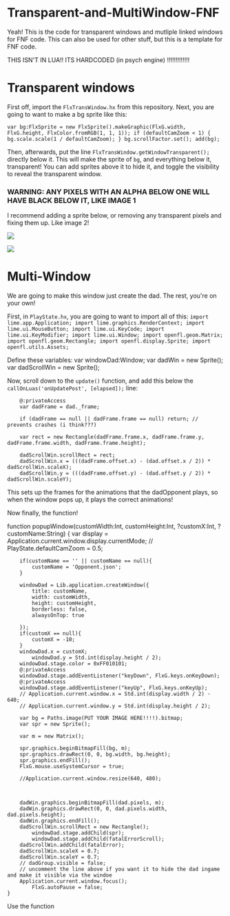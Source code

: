# Transparent-and-MultiWindow-FNF

Yeah! This is the code for transparent windows and mutliple linked windows for FNF code. This can also be used for other stuff, but this is a template for FNF code.

THIS ISN'T IN LUA!! ITS HARDCODED (in psych engine) !!!!!!!!!!!!!

# Transparent windows 
First off, import the `FlxTransWindow.hx` from this repository.
Next, you are going to want to make a bg sprite like this:

``var bg:FlxSprite = new FlxSprite().makeGraphic(FlxG.width, FlxG.height, FlxColor.fromRGB(1, 1, 1));
if (defaultCamZoom < 1)
{
  bg.scale.scale(1 / defaultCamZoom);
}
bg.scrollFactor.set();
add(bg);``

Then, afterwards, put the line `FlxTransWindow.getWindowTransparent();` directly below it.
This will make the sprite of `bg`, and everything below it, transparent!
You can add sprites above it to hide it, and toggle the visibility to reveal the transparent window.

### WARNING: ANY PIXELS WITH AN ALPHA BELOW ONE WILL HAVE BLACK BELOW IT, LIKE IMAGE 1


I recommend adding a sprite below, or removing any transparent pixels and fixing them up. 
Like image 2!

![](https://albumizr.com/ia/8c5415605f8d9fb6093971ffa0281c05.jpg)

![](https://cdn.discordapp.com/attachments/884274552295792732/1018398012575322112/unknown.png)

# Multi-Window
We are going to make this window just create the dad. The rest, you're on your own!

First, in `PlayState.hx`, you are going to want to import all of this:
``import lime.app.Application;
import lime.graphics.RenderContext;
import lime.ui.MouseButton;
import lime.ui.KeyCode;
import lime.ui.KeyModifier;
import lime.ui.Window;
import openfl.geom.Matrix;
import openfl.geom.Rectangle;
import openfl.display.Sprite;
import openfl.utils.Assets;``

Define these variables:
var windowDad:Window;
 var dadWin = new Sprite();
 var dadScrollWin = new Sprite();


Now, scroll down to the `update()` function, and add this below the `callOnLuas('onUpdatePost', [elapsed]);` line:


        @:privateAccess
        var dadFrame = dad._frame;
        
        if (dadFrame == null || dadFrame.frame == null) return; // prevents crashes (i think???)
            
        var rect = new Rectangle(dadFrame.frame.x, dadFrame.frame.y, dadFrame.frame.width, dadFrame.frame.height);
        
        dadScrollWin.scrollRect = rect;
        dadScrollWin.x = (((dadFrame.offset.x) - (dad.offset.x / 2)) * dadScrollWin.scaleX);
        dadScrollWin.y = (((dadFrame.offset.y) - (dad.offset.y / 2)) * dadScrollWin.scaleY);        


This sets up the frames for the animations that the dadOpponent plays, so when the window pops up, it plays the correct animations!

Now finally, the function!

function popupWindow(customWidth:Int, customHeight:Int, ?customX:Int, ?customName:String) {
        var display = Application.current.window.display.currentMode;
        // PlayState.defaultCamZoom = 0.5;

		if(customName == '' || customName == null){
			customName = 'Opponent.json';
		}

        windowDad = Lib.application.createWindow({
            title: customName,
            width: customWidth,
            height: customHeight,
            borderless: false,
            alwaysOnTop: true

        });
		if(customX == null){
			customX = -10;
		}
        windowDad.x = customX;
	    	windowDad.y = Std.int(display.height / 2);
        windowDad.stage.color = 0xFF010101;
        @:privateAccess
        windowDad.stage.addEventListener("keyDown", FlxG.keys.onKeyDown);
        @:privateAccess
        windowDad.stage.addEventListener("keyUp", FlxG.keys.onKeyUp);
        // Application.current.window.x = Std.int(display.width / 2) - 640;
        // Application.current.window.y = Std.int(display.height / 2);

        var bg = Paths.image(PUT YOUR IMAGE HERE!!!!).bitmap;
        var spr = new Sprite();

        var m = new Matrix();

        spr.graphics.beginBitmapFill(bg, m);
        spr.graphics.drawRect(0, 0, bg.width, bg.height);
        spr.graphics.endFill();
        FlxG.mouse.useSystemCursor = true;

        //Application.current.window.resize(640, 480);



        dadWin.graphics.beginBitmapFill(dad.pixels, m);
        dadWin.graphics.drawRect(0, 0, dad.pixels.width, dad.pixels.height);
        dadWin.graphics.endFill();
        dadScrollWin.scrollRect = new Rectangle();
	    	windowDad.stage.addChild(spr);
		    windowDad.stage.addChild(fatalErrorScroll);
        dadScrollWin.addChild(fatalError);
        dadScrollWin.scaleX = 0.7;
        dadScrollWin.scaleY = 0.7;
        // dadGroup.visible = false;
        // uncomment the line above if you want it to hide the dad ingame and make it visible via the windoe
        Application.current.window.focus();
	    	FlxG.autoPause = false;
    }
    
  Use the function

